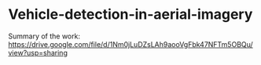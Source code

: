 # Vehicle-detection-in-aerial-imagery
Summary of the work: https://drive.google.com/file/d/1Nm0jLuDZsLAh9aooVgFbk47NFTm5OBQu/view?usp=sharing

